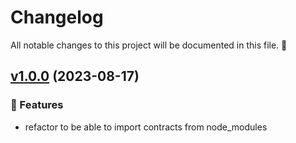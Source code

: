 # Changelog

All notable changes to this project will be documented in this file. 🤘

## [v1.0.0](https://github.com/joticajulian/koinos-precompiler-as/releases/tag/v1.0.0) (2023-08-17)

### 🚀 Features

- refactor to be able to import contracts from node_modules